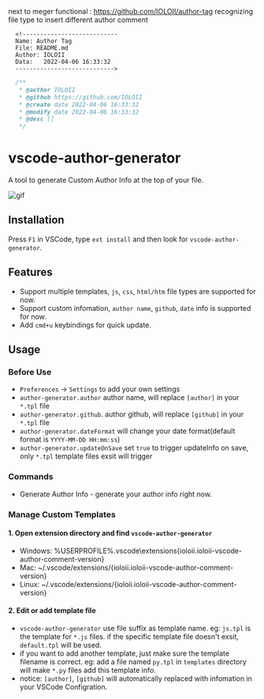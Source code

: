next to meger functional : https://github.com/IOLOII/author-tag
recognizing file type to insert different author comment

```vue
  <!---------------------------
  Name: Author Tag
  File: README.md
  Author: IOLOII
  Data:   2022-04-06 16:33:32
  ---------------------------->
```
```js
  /**
   * @author IOLOII
   * @github https://github.com/IOLOII
   * @create date 2022-04-06 16:33:32
   * @modify date 2022-04-06 16:33:32
   * @desc []
   */
```

# vscode-author-generator

A tool to generate Custom Author Info at the top of your file.

![gif](https://raw.githubusercontent.com/excaliburhan/vscode-author-generator/master/example.gif)

## Installation

Press `F1` in VSCode, type `ext install` and then look for `vscode-author-generator`.

## Features

- Support multiple templates, `js`, `css`, `html/htm` file types are supported for now.
- Support custom infomation, `author name`, `github`, `date` info is supported for now.
- Add `cmd+u` keybindings for quick update.

## Usage

### Before Use

- `Preferences` -> `Settings` to add your own settings
- `author-generator.author` author name, will replace `[author]` in your `*.tpl` file
- `author-generator.github`. author github, will replace `[github]` in your `*.tpl` file
- `author-generator.dateFormat` will change your date format(default format is `YYYY-MM-DD HH:mm:ss`)
- `author-generator.updateOnSave` set `true` to trigger updateInfo on save, only `*.tpl` template files exsit will trigger

### Commands

- Generate Author Info - generate your author info right now.

### Manage Custom Templates

#### 1. Open extension directory and find `vscode-author-generator`

- Windows: %USERPROFILE%\.vscode\extensions\{ioloii.ioloii-vscode-author-comment-version}
- Mac: ~/.vscode/extensions/{ioloii.ioloii-vscode-author-comment-version}
- Linux: ~/.vscode/extensions/{ioloii.ioloii-vscode-author-comment-version}

#### 2. Edit or add template file

- `vscode-author-generator` use file suffix as template name. eg: `js.tpl` is the template for `*.js` files. if the specific template file doesn't exsit, `default.tpl` will be used.
- if you want to add another template, just make sure the template filename is correct. eg: add a file named `py.tpl` in `templates` directory will make `*.py` files add this template info.
- notice: `[author]`, `[github]` will automatically replaced with infomation in your VSCode Configration.

